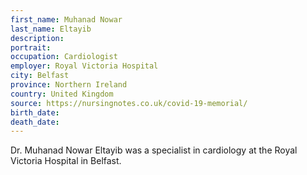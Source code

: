 ```yaml
---
first_name: Muhanad Nowar
last_name: Eltayib
description: 
portrait: 
occupation: Cardiologist
employer: Royal Victoria Hospital
city: Belfast
province: Northern Ireland
country: United Kingdom
source: https://nursingnotes.co.uk/covid-19-memorial/
birth_date: 
death_date: 
---
```


Dr. Muhanad Nowar Eltayib was a specialist in cardiology at the Royal Victoria Hospital in Belfast.